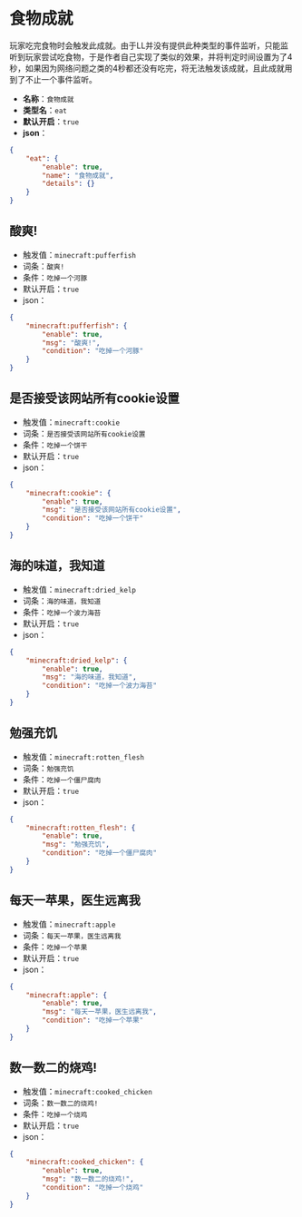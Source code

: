 # 食物成就

玩家吃完食物时会触发此成就。由于LL并没有提供此种类型的事件监听，只能监听到玩家尝试吃食物，于是作者自己实现了类似的效果，并将判定时间设置为了4秒，如果因为网络问题之类的4秒都还没有吃完，将无法触发该成就，且此成就用到了不止一个事件监听。

- **名称**：`食物成就`
- **类型名**：`eat`
- **默认开启**：`true`
- **json**：

```json
{
	"eat": {
		"enable": true,
		"name": "食物成就",
		"details": {}
	}
}
```




## 酸爽!

- 触发值：`minecraft:pufferfish`
- 词条：`酸爽!`
- 条件：`吃掉一个河豚`
- 默认开启：`true`
- json：

```json
{
	"minecraft:pufferfish": {
		"enable": true,
		"msg": "酸爽!",
		"condition": "吃掉一个河豚"
	}
}
```


## 是否接受该网站所有cookie设置

- 触发值：`minecraft:cookie`
- 词条：`是否接受该网站所有cookie设置`
- 条件：`吃掉一个饼干`
- 默认开启：`true`
- json：

```json
{
	"minecraft:cookie": {
		"enable": true,
		"msg": "是否接受该网站所有cookie设置",
		"condition": "吃掉一个饼干"
	}
}
```


## 海的味道，我知道

- 触发值：`minecraft:dried_kelp`
- 词条：`海的味道，我知道`
- 条件：`吃掉一个波力海苔`
- 默认开启：`true`
- json：

```json
{
	"minecraft:dried_kelp": {
		"enable": true,
		"msg": "海的味道，我知道",
		"condition": "吃掉一个波力海苔"
	}
}
```


## 勉强充饥

- 触发值：`minecraft:rotten_flesh`
- 词条：`勉强充饥`
- 条件：`吃掉一个僵尸腐肉`
- 默认开启：`true`
- json：

```json
{
	"minecraft:rotten_flesh": {
		"enable": true,
		"msg": "勉强充饥",
		"condition": "吃掉一个僵尸腐肉"
	}
}
```


## 每天一苹果，医生远离我

- 触发值：`minecraft:apple`
- 词条：`每天一苹果，医生远离我`
- 条件：`吃掉一个苹果`
- 默认开启：`true`
- json：

```json
{
	"minecraft:apple": {
		"enable": true,
		"msg": "每天一苹果，医生远离我",
		"condition": "吃掉一个苹果"
	}
}
```


## 数一数二的烧鸡!

- 触发值：`minecraft:cooked_chicken`
- 词条：`数一数二的烧鸡!`
- 条件：`吃掉一个烧鸡`
- 默认开启：`true`
- json：

```json
{
	"minecraft:cooked_chicken": {
		"enable": true,
		"msg": "数一数二的烧鸡!",
		"condition": "吃掉一个烧鸡"
	}
}
```

